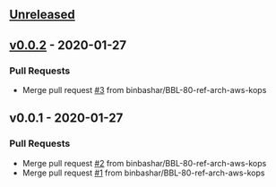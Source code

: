 <a name="unreleased"></a>
## [Unreleased]


<a name="v0.0.2"></a>
## [v0.0.2] - 2020-01-27
### Pull Requests
- Merge pull request [#3](https://github.com/binbashar/bb-devops-tf-aws-kops/issues/3) from binbashar/BBL-80-ref-arch-aws-kops


<a name="v0.0.1"></a>
## v0.0.1 - 2020-01-27
### Pull Requests
- Merge pull request [#2](https://github.com/binbashar/bb-devops-tf-aws-kops/issues/2) from binbashar/BBL-80-ref-arch-aws-kops
- Merge pull request [#1](https://github.com/binbashar/bb-devops-tf-aws-kops/issues/1) from binbashar/BBL-80-ref-arch-aws-kops


[Unreleased]: https://github.com/binbashar/bb-devops-tf-aws-kops/compare/v0.0.2...HEAD
[v0.0.2]: https://github.com/binbashar/bb-devops-tf-aws-kops/compare/v0.0.1...v0.0.2
